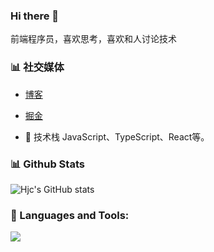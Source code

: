 ### Hi there 👋

前端程序员，喜欢思考，喜欢和人讨论技术

### 📊 社交媒体

- [博客](https://hjc0930.github.io/)
- [掘金](https://juejin.cn/user/87601131292839)

- 🎉 技术栈 JavaScript、TypeScript、React等。
<!-- - 🔭 目前正在学习CI/CD方面的知识 -->

### 📊 Github Stats

![Hjc's GitHub stats](https://github-readme-stats.vercel.app/api?username=hjc0930&count_private=true&show_icons=true)

### 🔨 Languages and Tools:
<p align="left">
  <a href="https://skillicons.dev">
    <img src="https://skillicons.dev/icons?i=git,js,html,css,ts,react,vue,scss,webpack,vite,next,nest,nodejs,vscode" />
  </a>
</p>
